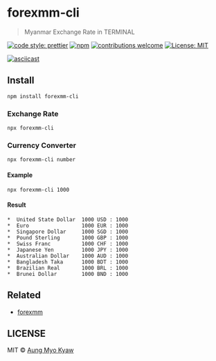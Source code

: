 # forexmm-cli

> Myanmar Exchange Rate in TERMINAL

[![code style: prettier][prettier]][prettier-url]
[![npm][npm-download]][npm-dl-url]
[![contributions welcome][contri]][contri-url]
[![License: MIT][license]][license-url]

[![asciicast](https://asciinema.org/a/223235.svg)](https://asciinema.org/a/223235)

## Install

```shell
npm install forexmm-cli
```

### Exchange Rate

```shell
npx forexmm-cli
```

### Currency Converter

```shell
npx forexmm-cli number
```

#### Example

```shell
npx forexmm-cli 1000
```

#### Result

```shell
*  United State Dollar  1000 USD : 1000
*  Euro                 1000 EUR : 1000
*  Singapore Dollar     1000 SGD : 1000
*  Pound Sterling       1000 GBP : 1000
*  Swiss Franc          1000 CHF : 1000
*  Japanese Yen         1000 JPY : 1000
*  Australian Dollar    1000 AUD : 1000
*  Bangladesh Taka      1000 BDT : 1000
*  Brazilian Real       1000 BRL : 1000
*  Brunei Dollar        1000 BND : 1000
```

## Related

- [forexmm](https://github.com/AungMyoKyaw/forexmm)

## LICENSE

MIT © [Aung Myo Kyaw](https://github.com/AungMyoKyaw)

[contri]: https://img.shields.io/badge/contributions-welcome-brightgreen.svg?style=flat-square
[contri-url]: https://github.com/AungMyoKyaw/forexmm-cli/issues
[npm-download]: https://img.shields.io/npm/dt/forexmm-cli.svg?style=flat-square
[npm-dl-url]: https://www.npmjs.com/package/forexmm-cli
[license]: https://img.shields.io/badge/License-MIT-brightgreen.svg?style=flat-square
[license-url]: https://opensource.org/licenses/MIT
[prettier]: https://img.shields.io/badge/code_style-prettier-ff69b4.svg?style=flat-square
[prettier-url]: https://github.com/prettier/prettier
